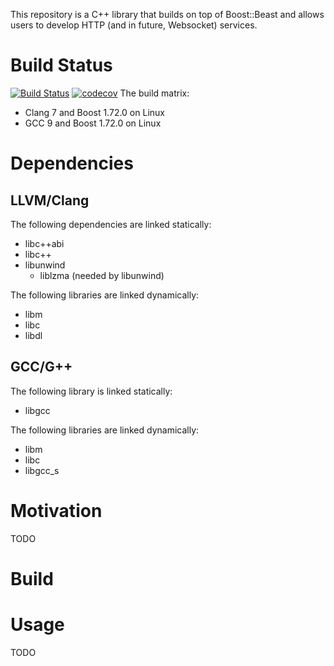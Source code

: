 This repository is a C++ library that builds on top of Boost::Beast and allows users to develop HTTP (and in future, Websocket) services.

# Build Status
[![Build Status](https://travis-ci.com/knejadfard/server.svg?token=BQuV76EB4xzpZzDPez3Z&branch=master)](https://travis-ci.com/knejadfard/server) [![codecov](https://codecov.io/gh/knejadfard/server/branch/master/graph/badge.svg)](https://codecov.io/gh/knejadfard/server)
The build matrix:
- Clang 7 and Boost 1.72.0 on Linux
- GCC 9 and Boost 1.72.0 on Linux

# Dependencies
## LLVM/Clang
The following dependencies are linked statically:
- libc++abi
- libc++
- libunwind
  - liblzma (needed by libunwind)

The following libraries are linked dynamically:
- libm
- libc
- libdl

## GCC/G++
The following library is linked statically:
- libgcc

The following libraries are linked dynamically:
- libm
- libc
- libgcc\_s

# Motivation
TODO

# Build

# Usage
TODO
